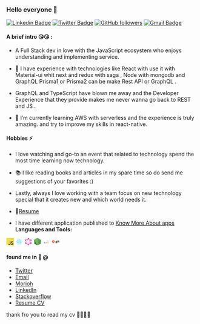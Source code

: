 ### Hello everyone 👋
[![Linkedin Badge](https://img.shields.io/badge/Mohammed_Alreai-blue?style=social&logo=Linkedin&logoColor=blue&link=https://www.linkedin.com/in/mohammed-al-reai/)](https://www.linkedin.com/in/mohammed-al-reai/) [![Twitter Badge](http://img.shields.io/badge/-@MohammedAl_Reai-1ca0f1?style=social&logo=twitter&logoColor=blue&link=https://https://twitter.com/MohammedAl_Reai)](https://twitter.com/MohammedAl_Reai) [![GitHub followers](https://img.shields.io/github/followers/MohammedALREAI?label=Follow&style=social)](https://github.com/MohammedALREAI/?tab=follow) [![Gmail Badge](https://img.shields.io/badge/-Mohammed_Alreai-c14438?style=social&logo=Gmail&logoColor=red&link=mailto:mhamad.aa1997.aa@gmail.com)](mailto:mhamad.aa1997.aa@gmail.com) 

#### A brief intro 😘😘 :


- A Full Stack dev in love with the JavaScript ecosystem who enjoys understanding and implementing service.

* 🔭 I have experience with technologies like React with use it with Material-ui whit next and redux with saga , Node with mongodb and GraphQL Prisma1 or Prisma2 can be make Rest API or GraphQL .

* GraphQL and TypeScript have blown me away and the Developer Experience that they provide makes me never wanna go back to REST and JS .

* 🌱 I’m currently learning AWS with serverless and the experience is truly amazing. and try to improve my skills in react-native.

#### Hobbies ⚡

- I love watching and go-to an event that related to technology spend the most time learning now technology.

* 📚 I like reading books and articles in my spare time so do send me suggestions of your favorites :)

- Lastly, always I love working with a team focus on new technology special that it creates new and which world needs it.

- 📝[Resume](https://res.cloudinary.com/dwpo5xilm/image/upload/v1615980182/sick-fits/Mohammed_alreai_cv.pdf)
- I have different application published to [Know More About apps](c=>)
**Languages and Tools:**  

<code><img height="20" src="https://raw.githubusercontent.com/github/explore/80688e429a7d4ef2fca1e82350fe8e3517d3494d/topics/javascript/javascript.png"></code>
<code><img height="20" src="https://raw.githubusercontent.com/github/explore/80688e429a7d4ef2fca1e82350fe8e3517d3494d/topics/react/react.png"></code>
<code><img height="20" src="https://raw.githubusercontent.com/github/explore/5c058a388828bb5fde0bcafd4bc867b5bb3f26f3/topics/graphql/graphql.png"></code>
<code><img height="20" src="https://raw.githubusercontent.com/github/explore/80688e429a7d4ef2fca1e82350fe8e3517d3494d/topics/nodejs/nodejs.png"></code>
<code><img height="20" src="https://raw.githubusercontent.com/github/explore/80688e429a7d4ef2fca1e82350fe8e3517d3494d/topics/mysql/mysql.png"></code>
<code><img height="20" src="https://raw.githubusercontent.com/github/explore/80688e429a7d4ef2fca1e82350fe8e3517d3494d/topics/git/git.png"></code>





#### found me in 🎉 @

- [Twitter](https://twitter.com/MohammedAl_Reai)
- [Email](20154725@student.alazhar.edu.ps)
- [Morioh](https://morioh.com/p/2a70bafb09cf)
- [LinkedIn](https://www.linkedin.com/in/mohammed-al-reai/)
- [Stackoverflow](https://stackoverflow.com/users/11819308/mohammed-alreai)
- [Resume CV](https://res.cloudinary.com/dwpo5xilm/image/upload/v1615980182/sick-fits/Mohammed_alreai_cv.pdf)

thank fro you to read my cv 🤷‍♂️🤷‍♀️
